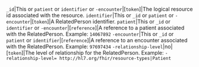  `_id`|This or `patient` or `identifier` or `-encounter`|[`token`]|The logical resource id associated with the resource.
 `identifier`|This or `_id` or `patient` or `-encounter`|[`token`]|A RelatedPerson identifier.
 `patient`|This or `_id` or `identifier` or `-encounter`|[`reference`]|A reference to a patient associated with the RelatedPerson. Example: `14067892`
 `-encounter`|This or `_id` or `patient` or `identifier`|[`reference`]|A reference to an encounter associated with the RelatedPerson. Example: `97697434`
`-relationship-level`|no|[`token`]|The level of relationship for the RelatedPerson. Example: `-relationship-level= http://hl7.org/fhir/resource-types|Patient`
